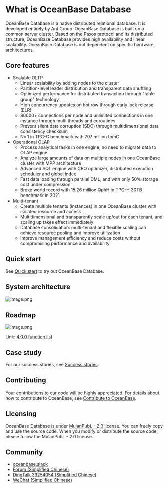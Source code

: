 # What is OceanBase Database

OceanBase Database is a native distributed relational database. It is developed entirely by Ant Group. OceanBase Database is built on a common server cluster. Based on the Paxos protocol and its distributed structure, OceanBase Database provides high availability and linear scalability. OceanBase Database is not dependent on specific hardware architectures.

## Core features

- Scalable OLTP
  - Linear scalability by adding nodes to the cluster
  - Partition-level leader distribution and transparent data shuffling
  - Optimized performance for distributed transaction through "table group" technology
  - High concurrency updates on hot row through early lock release (ELR)
  - 80000+ connections per node and unlimited connections in one instance through multi threads and coroutines
  - Prevent silent data corruption (SDC) through multidimensional data consistency checksum
  - No.1 in TPC-C benchmark with 707 million tpmC
- Operational OLAP
  - Process analytical tasks in one engine, no need to migrate data to OLAP engine
  - Analyze large amounts of data on multiple nodes in one OceanBase cluster with MPP architecture
  - Advanced SQL engine with CBO optimizer, distributed execution scheduler and global index
  - Fast data loading through parallel DML, and with only 50% storage cost under compression
  - Broke world record with 15.26 million QphH in TPC-H 30TB benchmark in 2021
- Multi-tenant
  - Create multiple tenants (instances) in one OceanBase cluster with isolated resource and access
  - Multidimensional and transparently scale up/out for each tenant, and scaling up takes effect immediately
  - Database consolidation: multi-tenant and flexible scaling can achieve resource pooling and improve utilization
  - Improve management efficiency and reduce costs without compromising performance and availability

## Quick start

See [Quick start](https://open.oceanbase.com/quickStart) to try out OceanBase Database.

## System architecture

![image.png](https://cdn.nlark.com/yuque/0/2022/png/25820454/1667369873624-c1707034-471a-4f79-980f-6d1760dac8eb.png)

## Roadmap

![image.png](https://cdn.nlark.com/yuque/0/2022/png/25820454/1667369873613-44957682-76fe-42c2-b4c7-9356ed5b35f0.png)

Link: [4.0.0 function list](https://github.com/oceanbase/oceanbase/milestone/3)

## Case study

For our success stories, see [Success stories](https://www.oceanbase.com/en/customer/home).

## Contributing

Your contributions to our code will be highly appreciated. For details about how to contribute to OceanBase, see [Contribute to OceanBase](https://github.com/oceanbase/oceanbase/wiki/Contribute-to-OceanBase).

## Licensing

OceanBase Database is under [MulanPubL - 2.0](http://license.coscl.org.cn/MulanPubL-2.0/#english) license. You can freely copy and use the source code. When you modify or distribute the source code, please follow the MulanPubL - 2.0 license.

## Community

- [oceanbase.slack](https://oceanbase.slack.com/)
- [Forum (Simplified Chinese)](https://ask.oceanbase.com/)
- [DingTalk 33254054 (Simplified Chinese)](https://h5.dingtalk.com/circle/healthCheckin.html?corpId=ding12cfbe0afb058f3cde5ce625ff4abdf6&53108=bb418&cbdbhh=qwertyuiop&origin=1)
- [WeChat (Simplified Chinese)](https://gw.alipayobjects.com/zos/oceanbase/0a69627f-8005-4c46-be1f-aac7a2b85c13/image/2022-03-01/85d42796-4e22-463a-9658-57402d7b9bc3.png)
